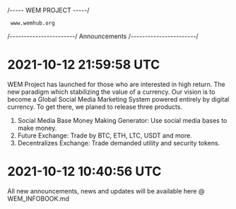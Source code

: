 /----- WEM PROJECT -----/

     www.wemhub.org
/-----------------------/
     Announcements
/-----------------------/

# 2021-10-12 21:59:58 UTC
WEM Project has launched for those who are interested in high return.
The new paradigm which stabilizing the value of a currency.
Our vision is to become a Global Social Media Marketing System powered entirely by digital currency.
To get there, we planed to release three products.
1. Social Media Base Money Making Generator: Use social media bases to make money.
2. Future Exchange: Trade by BTC, ETH, LTC, USDT and more.
3. Decentralizes Exchange: Trade demanded utility and security tokens.


# 2021-10-12 10:40:56 UTC
All new announcements, news and updates will be available here @ WEM_INFOBOOK.md
